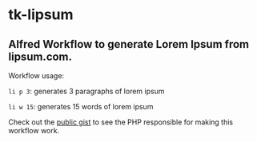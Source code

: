 # tk-lipsum

Alfred Workflow to generate Lorem Ipsum from lipsum.com.  
------------------------

Workflow usage:
  
  `li p 3`: generates 3 paragraphs of lorem ipsum
  
  `li w 15`: generates 15 words of lorem ipsum

Check out the [public gist](https://gist.github.com/tpkemme/4e6b8b7177c72cf2e02758f04e0f88c9#file-tk-lipsum-php) to see the PHP responsible for making this workflow work.
